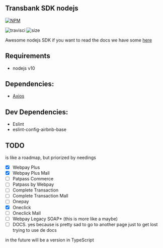 Transbank SDK nodejs
---
[![NPM](https://nodei.co/npm/transbank-sdk-node.png)](https://nodei.co/npm/transbank-sdk-node/)

![travisci](https://img.shields.io/travis/themakunga/transbank-sdk-nodejs/master )
![size](https://img.shields.io/github/languages/code-size/themakunga/transbank-sdk-nodejs)

Awesome nodejs SDK if you want to read the docs we have some [here](https://github.com/themakunga/transbank-sdk-node-docs#readme)

## Requirements

- nodejs v10

## Dependencies:

- [Axios](https://github.com/axios/axios)

## Dev Dependencies:

- Eslint
- eslint-config-airbnb-base


## TODO
is like a roadmap, but priorized by needings

- [x] Webpay Plus
- [X] Webpay Plus Mall
- [ ] Patpass Commerce
- [ ] Patpass by Webpay
- [ ] Complete Transaction
- [ ] Complete Transaction Mall
- [ ] Onepay
- [X] Oneclick
- [ ] Oneclick Mall
- [ ] Webpay Legacy SOAP* (this is more like a maybe)
- [ ] DOCS. yes because is pretty sad to go to another page just to get lost trying to use de docs

in the future will be a version in TypeScript
